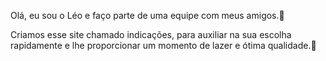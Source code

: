 Olá, eu sou o Léo e faço parte de uma equipe com meus amigos.🌸

Criamos esse site chamado indicações, para auxiliar na sua escolha rapidamente e lhe proporcionar um momento de lazer e ótima qualidade.🙂
